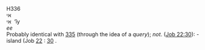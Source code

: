 <body>
  <p>H336<br>  אי  <br> אִי  ‎  ‘ı̂y  <br><i>ee </i><br>Probably identical with <a href="h0335.htm">335</a> (through the idea of a <i>query</i>); <i>not</i>. (<a href="job022.htm#030">Job 22:30</a>): - island (Job <a href="h0022.htm">22</a> : <a href="h0030.htm">30</a> .<br></p>
 </body>